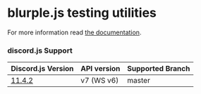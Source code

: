 # blurple.js testing utilities
For more information read [the documentation](https://blurple.js.org/extensions/testing.html).

### discord.js Support
| Discord.js Version | API version | Supported Branch |
| ------------------ | ----------- | ---------------- |
| [11.4.2](https://github.com/discordjs/discord.js/tree/11.4.2) | v7 (WS v6) | master |
